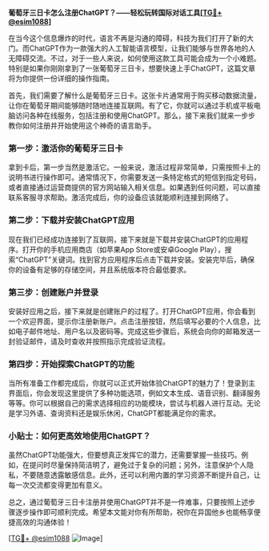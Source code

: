 **葡萄牙三日卡怎么注册ChatGPT？——轻松玩转国际对话工具[[TG💪+ @esim1088](https://t.me/s/esim1088)]**

在当今这个信息爆炸的时代，语言不再是沟通的障碍，科技为我们打开了新的大门。而ChatGPT作为一款强大的人工智能语言模型，让我们能够与世界各地的人无障碍交流。不过，对于一些人来说，如何使用这款工具可能会成为一个小难题。特别是如果你刚刚拿到了一张葡萄牙三日卡，想要快速上手ChatGPT，这篇文章将为你提供一份详细的操作指南。

首先，我们需要了解什么是葡萄牙三日卡。这张卡片通常用于购买移动数据流量，让你在葡萄牙期间能够随时随地连接互联网。有了它，你就可以通过手机或平板电脑访问各种在线服务，包括注册和使用ChatGPT。那么，接下来我们就来一步步教你如何注册并开始使用这个神奇的语言助手。

### 第一步：激活你的葡萄牙三日卡

拿到卡后，第一步当然是激活它。一般来说，激活过程非常简单，只需按照卡上的说明书进行操作即可。通常情况下，你需要发送一条特定格式的短信到指定号码，或者直接通过运营商提供的官方网站输入相关信息。如果遇到任何问题，可以直接联系客服寻求帮助。激活完成后，你的设备应该就能顺利连接到网络了。

### 第二步：下载并安装ChatGPT应用

现在我们已经成功连接到了互联网，接下来就是下载并安装ChatGPT的应用程序。打开你的手机应用商店（如苹果App Store或安卓Google Play），搜索“ChatGPT”关键词。找到官方应用程序后点击下载并安装。安装完毕后，确保你的设备有足够的存储空间，并且系统版本符合最低要求。

### 第三步：创建账户并登录

安装好应用之后，接下来就是创建账户的过程了。打开ChatGPT应用，你会看到一个欢迎界面，提示你注册新账户。点击注册按钮，然后填写必要的个人信息，比如电子邮件地址、用户名以及密码等。完成这些步骤后，系统会向你的邮箱发送一封验证邮件，请及时查收并按照指示完成验证流程。

### 第四步：开始探索ChatGPT的功能

当所有准备工作都完成后，你就可以正式开始体验ChatGPT的魅力了！登录到主界面后，你会发现这里提供了多种功能选项，例如文本生成、语音识别、翻译服务等等。你可以根据自己的需求选择相应的功能模块，尝试与机器人进行互动。无论是学习外语、查询资料还是娱乐休闲，ChatGPT都能满足你的需求。

### 小贴士：如何更高效地使用ChatGPT？

虽然ChatGPT功能强大，但要想真正发挥它的潜力，还需要掌握一些技巧。例如，在提问时尽量保持简洁明了，避免过于复杂的问题；另外，注意保护个人隐私，不要随意透露敏感信息。此外，还可以利用内置的学习资源不断提升自己，让每一次交流都变得更加有意义。

总之，通过葡萄牙三日卡注册并使用ChatGPT并不是一件难事，只要按照上述步骤逐步操作即可顺利完成。希望本文能对你有所帮助，祝你在异国他乡也能畅享便捷高效的沟通体验！

[[TG💪+ @esim1088](https://t.me/s/esim1088) ![Image](https://i.postimg.cc/4NQfJmqS/Snipaste-2025-05-13-00-14-12.png)]